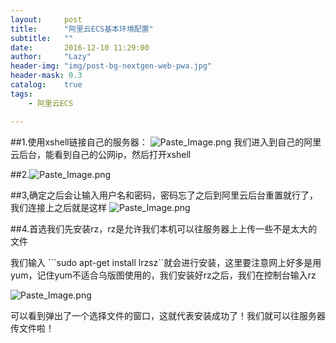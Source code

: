```yaml
---
layout:     post
title:      "阿里云ECS基本环境配置"
subtitle:   ""
date:       2016-12-10 11:29:00
author:     "Lazy"
header-img: "img/post-bg-nextgen-web-pwa.jpg"
header-mask: 0.3
catalog:    true
tags:
    - 阿里云ECS

---
```





##1.使用xshell链接自己的服务器：
![Paste_Image.png](http://upload-images.jianshu.io/upload_images/1205414-426a70c5f73e141d.png?imageMogr2/auto-orient/strip%7CimageView2/2/w/1240)
我们进入到自己的阿里云后台，能看到自己的公网ip，然后打开xshell

##2.![Paste_Image.png](http://upload-images.jianshu.io/upload_images/1205414-117d02906b17bc82.png?imageMogr2/auto-orient/strip%7CimageView2/2/w/1240)

##3,确定之后会让输入用户名和密码，密码忘了之后到阿里云后台重置就行了，我们连接上之后就是这样
![Paste_Image.png](http://upload-images.jianshu.io/upload_images/1205414-f79edb1e6f733009.png?imageMogr2/auto-orient/strip%7CimageView2/2/w/1240)

##4.首选我们先安装rz，rz是允许我们本机可以往服务器上上传一些不是太大的文件




 我们输入
          ```sudo apt-get install lrzsz``就会进行安装，这里要注意网上好多是用yum，记住yum不适合乌版图使用的，我们安装好rz之后，我们在控制台输入rz


![Paste_Image.png](http://upload-images.jianshu.io/upload_images/1205414-ccedf51401372d80.png?imageMogr2/auto-orient/strip%7CimageView2/2/w/1240)

可以看到弹出了一个选择文件的窗口，这就代表安装成功了！我们就可以往服务器传文件啦！

